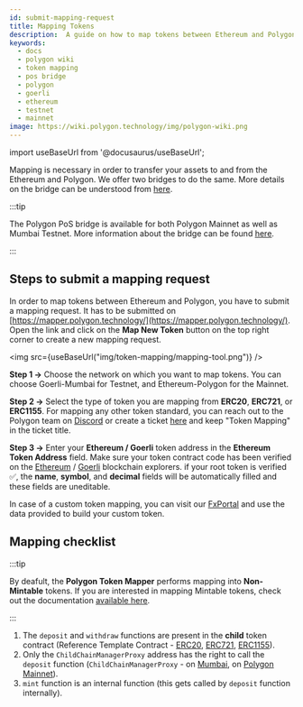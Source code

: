 ```yaml
---
id: submit-mapping-request
title: Mapping Tokens
description:  A guide on how to map tokens between Ethereum and Polygon Chains using the PoS Bridge
keywords:
  - docs
  - polygon wiki
  - token mapping
  - pos bridge
  - polygon
  - goerli
  - ethereum
  - testnet
  - mainnet
image: https://wiki.polygon.technology/img/polygon-wiki.png
---
```


import useBaseUrl from '@docusaurus/useBaseUrl';

Mapping is necessary in order to transfer your assets to and from the Ethereum and Polygon. We offer two bridges to do the same. More details on the bridge can be understood from [here](/develop/ethereum-polygon/getting-started.md).

:::tip

The Polygon PoS bridge is available for both Polygon Mainnet as well as Mumbai Testnet. More information about the bridge can be found [<ins>here</ins>](/develop/ethereum-polygon/pos/getting-started.md).

:::

## Steps to submit a mapping request

In order to map tokens between Ethereum and Polygon, you have to submit a mapping request. It has to be submitted on [https://mapper.polygon.technology/](https://mapper.polygon.technology/). Open the link and click on the **Map New Token** button on the top right corner to create a new mapping request.

<img src={useBaseUrl("img/token-mapping/mapping-tool.png")} />

**Step 1 &rarr;** Choose the network on which you want to map tokens. You can choose Goerli-Mumbai for Testnet, and Ethereum-Polygon for the Mainnet.

**Step 2 &rarr;** Select the type of token you are mapping from **ERC20**, **ERC721**, or **ERC1155**. For mapping any other token standard, you can reach out to the Polygon team on [Discord](https://discord.com/invite/0xPolygon) or create a ticket [here](https://support.polygon.technology/support/home) and keep "Token Mapping" in the ticket title.

**Step 3 &rarr;** Enter your **Ethereum / Goerli** token address in the **Ethereum Token Address** field. Make sure your token contract code has been verified on the [Ethereum](https://etherscan.io/) / [Goerli](https://goerli.etherscan.io/) blockchain explorers. if your root token is verified ✅, the **name**, **symbol**, and **decimal** fields will be automatically filled and these fields are uneditable.

In case of a custom token mapping, you can visit our [FxPortal](/develop/l1-l2-communication/fx-portal.md) and use the data provided to build your custom token.

## Mapping checklist

:::tip

By deafult, the **Polygon Token Mapper** performs mapping into **Non-Mintable** tokens. If you are interested in mapping Mintable tokens, check out the documentation [<ins>available here</ins>](/develop/ethereum-polygon/mintable-assets.md).

:::

1. The `deposit` and `withdraw` functions are present in the **child** token contract (Reference Template Contract - [ERC20](https://github.com/maticnetwork/pos-portal/blob/master/flat/ChildERC20.sol#L1492-#L1508), [ERC721](https://github.com/maticnetwork/pos-portal/blob/master/flat/ChildERC721.sol#L2157-#L2238), [ERC1155](https://github.com/maticnetwork/pos-portal/blob/master/flat/ChildERC1155.sol#L1784-#L1818)).
2. Only the `ChildChainManagerProxy` address has the right to call the `deposit` function (`ChildChainManagerProxy` - on [Mumbai](https://mumbai.polygonscan.com/address/0xb5505a6d998549090530911180f38aC5130101c6/transactions), on [Polygon Mainnet](https://polygonscan.com/address/0xA6FA4fB5f76172d178d61B04b0ecd319C5d1C0aa/)).
3. `mint` function is an internal function (this gets called by `deposit` function internally).
